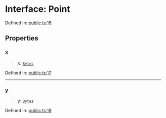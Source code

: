 # Interface: Point

Defined in: [public.ts:16](https://github.com/dcdpr/did-btcr2-js/blob/c82bc5c69016e1146a0c52c6e6b21621f5abd6d4/packages/keypair/src/public.ts#L16)

## Properties

### x

> **x**: [`Bytes`](../../common/type-aliases/Bytes.md)

Defined in: [public.ts:17](https://github.com/dcdpr/did-btcr2-js/blob/c82bc5c69016e1146a0c52c6e6b21621f5abd6d4/packages/keypair/src/public.ts#L17)

***

### y

> **y**: [`Bytes`](../../common/type-aliases/Bytes.md)

Defined in: [public.ts:18](https://github.com/dcdpr/did-btcr2-js/blob/c82bc5c69016e1146a0c52c6e6b21621f5abd6d4/packages/keypair/src/public.ts#L18)
